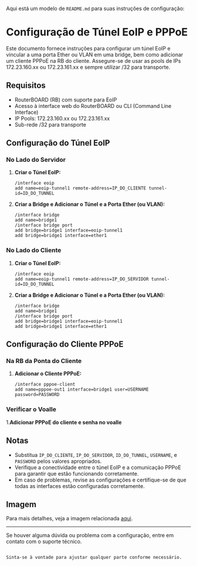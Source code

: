 Aqui está um modelo de `README.md` para suas instruções de configuração:


# Configuração de Túnel EoIP e PPPoE

Este documento fornece instruções para configurar um túnel EoIP e vincular a uma porta Ether ou VLAN em uma bridge, bem como adicionar um cliente PPPoE na RB do cliente. Assegure-se de usar as pools de IPs 172.23.160.xx ou 172.23.161.xx e sempre utilizar /32 para transporte.

## Requisitos

- RouterBOARD (RB) com suporte para EoIP
- Acesso à interface web do RouterBOARD ou CLI (Command Line Interface)
- IP Pools: 172.23.160.xx ou 172.23.161.xx
- Sub-rede /32 para transporte

## Configuração do Túnel EoIP

### No Lado do Servidor

1. **Criar o Túnel EoIP:**

   ```plaintext
   /interface eoip
   add name=eoip-tunnel1 remote-address=IP_DO_CLIENTE tunnel-id=ID_DO_TUNNEL
   ```

2. **Criar a Bridge e Adicionar o Túnel e a Porta Ether (ou VLAN):**

   ```plaintext
   /interface bridge
   add name=bridge1
   /interface bridge port
   add bridge=bridge1 interface=eoip-tunnel1
   add bridge=bridge1 interface=ether1
   ```

### No Lado do Cliente

1. **Criar o Túnel EoIP:**

   ```plaintext
   /interface eoip
   add name=eoip-tunnel1 remote-address=IP_DO_SERVIDOR tunnel-id=ID_DO_TUNNEL
   ```

2. **Criar a Bridge e Adicionar o Túnel e a Porta Ether (ou VLAN):**

   ```plaintext
   /interface bridge
   add name=bridge1
   /interface bridge port
   add bridge=bridge1 interface=eoip-tunnel1
   add bridge=bridge1 interface=ether1
   ```

## Configuração do Cliente PPPoE

### Na RB da Ponta do Cliente

1. **Adicionar o Cliente PPPoE:**

   ```plaintext
   /interface pppoe-client
   add name=pppoe-out1 interface=bridge1 user=USERNAME password=PASSWORD
   ```

### Verificar o Voalle
1.**Adicionar PPPoE do cliente e senha no voalle**

## Notas

- Substitua `IP_DO_CLIENTE`, `IP_DO_SERVIDOR`, `ID_DO_TUNNEL`, `USERNAME`, e `PASSWORD` pelos valores apropriados.
- Verifique a conectividade entre o túnel EoIP e a comunicação PPPoE para garantir que estão funcionando corretamente.
- Em caso de problemas, revise as configurações e certifique-se de que todas as interfaces estão configuradas corretamente.

## Imagem

Para mais detalhes, veja a imagem relacionada [aqui](#).

---

Se houver alguma dúvida ou problema com a configuração, entre em contato com o suporte técnico.
```

Sinta-se à vontade para ajustar qualquer parte conforme necessário.
